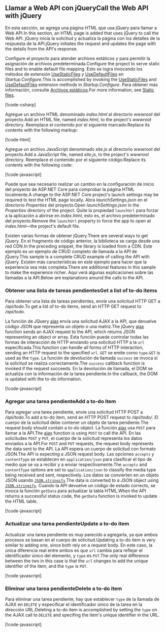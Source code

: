 ## <a name="call-the-web-api-with-jquery"></a><span data-ttu-id="92db7-101">Llamar a Web API con jQuery</span><span class="sxs-lookup"><span data-stu-id="92db7-101">Call the Web API with jQuery</span></span>

<span data-ttu-id="92db7-102">En esta sección, se agrega una página HTML que usa jQuery para llamar a Web API.</span><span class="sxs-lookup"><span data-stu-id="92db7-102">In this section, an HTML page is added that uses jQuery to call the Web API.</span></span> <span data-ttu-id="92db7-103">jQuery inicia la solicitud y actualiza la página con los detalles de la respuesta de la API.</span><span class="sxs-lookup"><span data-stu-id="92db7-103">jQuery initiates the request and updates the page with the details from the API's response.</span></span>

<span data-ttu-id="92db7-104">Configure el proyecto para atender archivos estáticos y para permitir la asignación de archivos predeterminada.</span><span class="sxs-lookup"><span data-stu-id="92db7-104">Configure the project to serve static files and to enable default file mapping.</span></span> <span data-ttu-id="92db7-105">Esto se logra invocando los métodos de extensión [UseStaticFiles](/dotnet/api/microsoft.aspnetcore.builder.staticfileextensions.usestaticfiles#Microsoft_AspNetCore_Builder_StaticFileExtensions_UseStaticFiles_Microsoft_AspNetCore_Builder_IApplicationBuilder_) y [UseDefaultFiles](/dotnet/api/microsoft.aspnetcore.builder.defaultfilesextensions.usedefaultfiles#Microsoft_AspNetCore_Builder_DefaultFilesExtensions_UseDefaultFiles_Microsoft_AspNetCore_Builder_IApplicationBuilder_) en *Startup.Configure*.</span><span class="sxs-lookup"><span data-stu-id="92db7-105">This is accomplished by invoking the [UseStaticFiles](/dotnet/api/microsoft.aspnetcore.builder.staticfileextensions.usestaticfiles#Microsoft_AspNetCore_Builder_StaticFileExtensions_UseStaticFiles_Microsoft_AspNetCore_Builder_IApplicationBuilder_) and [UseDefaultFiles](/dotnet/api/microsoft.aspnetcore.builder.defaultfilesextensions.usedefaultfiles#Microsoft_AspNetCore_Builder_DefaultFilesExtensions_UseDefaultFiles_Microsoft_AspNetCore_Builder_IApplicationBuilder_) extension methods in *Startup.Configure*.</span></span> <span data-ttu-id="92db7-106">Para obtener más información, consulte [Archivos estáticos](xref:fundamentals/static-files).</span><span class="sxs-lookup"><span data-stu-id="92db7-106">For more information, see [Static files](xref:fundamentals/static-files).</span></span>

[!code-csharp[](../../tutorials/first-web-api/samples/2.0/TodoApi/Startup2.cs?name=snippet_Configure&highlight=3-4)]

<span data-ttu-id="92db7-107">Agregue un archivo HTML denominado *index.html* al directorio *wwwroot* del proyecto.</span><span class="sxs-lookup"><span data-stu-id="92db7-107">Add an HTML file, named *index.html*, to the project's *wwwroot* directory.</span></span> <span data-ttu-id="92db7-108">Reemplace el contenido por el siguiente marcado:</span><span class="sxs-lookup"><span data-stu-id="92db7-108">Replace its contents with the following markup:</span></span>

[!code-html[](../../tutorials/first-web-api/samples/2.0/TodoApi/wwwroot/index.html)]

<span data-ttu-id="92db7-109">Agregue un archivo JavaScript denominado *site.js* al directorio *wwwroot* del proyecto.</span><span class="sxs-lookup"><span data-stu-id="92db7-109">Add a JavaScript file, named *site.js*, to the project's *wwwroot* directory.</span></span> <span data-ttu-id="92db7-110">Reemplace el contenido por el siguiente código:</span><span class="sxs-lookup"><span data-stu-id="92db7-110">Replace its contents with the following code:</span></span>

[!code-javascript[](../../tutorials/first-web-api/samples/2.0/TodoApi/wwwroot/site.js?name=snippet_SiteJs)]

<span data-ttu-id="92db7-111">Puede que sea necesario realizar un cambio en la configuración de inicio del proyecto de ASP.NET Core para comprobar la página HTML localmente.</span><span class="sxs-lookup"><span data-stu-id="92db7-111">A change to the ASP.NET Core project's launch settings may be required to test the HTML page locally.</span></span> <span data-ttu-id="92db7-112">Abra *launchSettings.json* en el directorio *Properties* del proyecto.</span><span class="sxs-lookup"><span data-stu-id="92db7-112">Open *launchSettings.json* in the *Properties* directory of the project.</span></span> <span data-ttu-id="92db7-113">Quite la propiedad `launchUrl` para forzar a la aplicación a abrirse en *index.html*, esto es, el archivo predeterminado del proyecto.</span><span class="sxs-lookup"><span data-stu-id="92db7-113">Remove the `launchUrl` property to force the app to open at *index.html*&mdash;the project's default file.</span></span>

<span data-ttu-id="92db7-114">Existen varias formas de obtener jQuery.</span><span class="sxs-lookup"><span data-stu-id="92db7-114">There are several ways to get jQuery.</span></span> <span data-ttu-id="92db7-115">En el fragmento de código anterior, la biblioteca se carga desde una red CDN.</span><span class="sxs-lookup"><span data-stu-id="92db7-115">In the preceding snippet, the library is loaded from a CDN.</span></span> <span data-ttu-id="92db7-116">Este ejemplo es un ejemplo de CRUD completo de llamada a la API de jQuery.</span><span class="sxs-lookup"><span data-stu-id="92db7-116">This sample is a complete CRUD example of calling the API with jQuery.</span></span> <span data-ttu-id="92db7-117">Existen más características en este ejemplo para hacer que la experiencia sea más completa.</span><span class="sxs-lookup"><span data-stu-id="92db7-117">There are additional features in this sample to make the experience richer.</span></span> <span data-ttu-id="92db7-118">Aquí verá algunas explicaciones sobre las llamadas a la API.</span><span class="sxs-lookup"><span data-stu-id="92db7-118">Below are explanations around the calls to the API.</span></span>

### <a name="get-a-list-of-to-do-items"></a><span data-ttu-id="92db7-119">Obtener una lista de tareas pendientes</span><span class="sxs-lookup"><span data-stu-id="92db7-119">Get a list of to-do items</span></span>

<span data-ttu-id="92db7-120">Para obtener una lista de tareas pendientes, envíe una solicitud HTTP GET a */api/todo*.</span><span class="sxs-lookup"><span data-stu-id="92db7-120">To get a list of to-do items, send an HTTP GET request to */api/todo*.</span></span>

<span data-ttu-id="92db7-121">La función de JQuery [ajax](https://api.jquery.com/jquery.ajax/) envía una solicitud AJAX a la API, que devuelve código JSON que representa un objeto o una matriz.</span><span class="sxs-lookup"><span data-stu-id="92db7-121">The jQuery [ajax](https://api.jquery.com/jquery.ajax/) function sends an AJAX request to the API, which returns JSON representing an object or array.</span></span> <span data-ttu-id="92db7-122">Esta función puede controlar todas las formas de interacción de HTTP enviando una solicitud HTTP a la `url` especificada.</span><span class="sxs-lookup"><span data-stu-id="92db7-122">This function can handle all forms of HTTP interaction, sending an HTTP request to the specified `url`.</span></span> <span data-ttu-id="92db7-123">`GET` se emite como `type`.</span><span class="sxs-lookup"><span data-stu-id="92db7-123">`GET` is used as the `type`.</span></span> <span data-ttu-id="92db7-124">La función de devolución de llamada `success` se invoca si la solicitud se realiza correctamente.</span><span class="sxs-lookup"><span data-stu-id="92db7-124">The `success` callback function is invoked if the request succeeds.</span></span> <span data-ttu-id="92db7-125">En la devolución de llamada, el DOM se actualiza con la información de la tarea pendiente.</span><span class="sxs-lookup"><span data-stu-id="92db7-125">In the callback, the DOM is updated with the to-do information.</span></span>

[!code-javascript[](../../tutorials/first-web-api/samples/2.0/TodoApi/wwwroot/site.js?name=snippet_GetData)]

### <a name="add-a-to-do-item"></a><span data-ttu-id="92db7-126">Agregar una tarea pendiente</span><span class="sxs-lookup"><span data-stu-id="92db7-126">Add a to-do item</span></span>

<span data-ttu-id="92db7-127">Para agregar una tarea pendiente, envíe una solicitud HTTP POST a */api/todo*.</span><span class="sxs-lookup"><span data-stu-id="92db7-127">To add a to-do item, send an HTTP POST request to */api/todo/*.</span></span> <span data-ttu-id="92db7-128">El cuerpo de la solicitud debe contener un objeto de tarea pendiente.</span><span class="sxs-lookup"><span data-stu-id="92db7-128">The request body should contain a to-do object.</span></span> <span data-ttu-id="92db7-129">La función [ajax](https://api.jquery.com/jquery.ajax/) usa `POST` para llamar a la API.</span><span class="sxs-lookup"><span data-stu-id="92db7-129">The [ajax](https://api.jquery.com/jquery.ajax/) function is using `POST` to call the API.</span></span> <span data-ttu-id="92db7-130">En las solicitudes `POST` y `PUT`, el cuerpo de la solicitud representa los datos enviados a la API.</span><span class="sxs-lookup"><span data-stu-id="92db7-130">For `POST` and `PUT` requests, the request body represents the data sent to the API.</span></span> <span data-ttu-id="92db7-131">La API espera un cuerpo de solicitud con formato JSON.</span><span class="sxs-lookup"><span data-stu-id="92db7-131">The API is expecting a JSON request body.</span></span> <span data-ttu-id="92db7-132">Las opciones `accepts` y `contentType` se establecen en `application/json` para clasificar el tipo de medio que se va a recibir y a enviar respectivamente.</span><span class="sxs-lookup"><span data-stu-id="92db7-132">The `accepts` and `contentType` options are set to `application/json` to classify the media type being received and sent, respectively.</span></span> <span data-ttu-id="92db7-133">Los datos se convierten en un objeto JSON usando [`JSON.stringify`](https://developer.mozilla.org/docs/Web/JavaScript/Reference/Global_Objects/JSON/stringify).</span><span class="sxs-lookup"><span data-stu-id="92db7-133">The data is converted to a JSON object using [`JSON.stringify`](https://developer.mozilla.org/docs/Web/JavaScript/Reference/Global_Objects/JSON/stringify).</span></span> <span data-ttu-id="92db7-134">Cuando la API devuelve un código de estado correcto, se invoca la función `getData` para actualizar la tabla HTML.</span><span class="sxs-lookup"><span data-stu-id="92db7-134">When the API returns a successful status code, the `getData` function is invoked to update the HTML table.</span></span>

[!code-javascript[](../../tutorials/first-web-api/samples/2.0/TodoApi/wwwroot/site.js?name=snippet_AddItem)]

### <a name="update-a-to-do-item"></a><span data-ttu-id="92db7-135">Actualizar una tarea pendiente</span><span class="sxs-lookup"><span data-stu-id="92db7-135">Update a to-do item</span></span>

<span data-ttu-id="92db7-136">Actualizar una tarea pendiente es muy parecido a agregarla, ya que ambos procesos se basan en el cuerpo de solicitud.</span><span class="sxs-lookup"><span data-stu-id="92db7-136">Updating a to-do item is very similar to adding one, since both rely on a request body.</span></span> <span data-ttu-id="92db7-137">En este caso, la única diferencia real entre ambos es que `url` cambia para reflejar el identificador único del elemento, y `type` es `PUT`.</span><span class="sxs-lookup"><span data-stu-id="92db7-137">The only real difference between the two in this case is that the `url` changes to add the unique identifier of the item, and the `type` is `PUT`.</span></span>

[!code-javascript[](../../tutorials/first-web-api/samples/2.0/TodoApi/wwwroot/site.js?name=snippet_AjaxPut)]

### <a name="delete-a-to-do-item"></a><span data-ttu-id="92db7-138">Eliminar una tarea pendiente</span><span class="sxs-lookup"><span data-stu-id="92db7-138">Delete a to-do item</span></span>

<span data-ttu-id="92db7-139">Para eliminar una tarea pendiente, hay que establecer `type` de la llamada de AJAX en `DELETE` y especificar el identificador único de la tarea en la dirección URL.</span><span class="sxs-lookup"><span data-stu-id="92db7-139">Deleting a to-do item is accomplished by setting the `type` on the AJAX call to `DELETE` and specifing the item's unique identifier in the URL.</span></span>

[!code-javascript[](../../tutorials/first-web-api/samples/2.0/TodoApi/wwwroot/site.js?name=snippet_AjaxDelete)]
